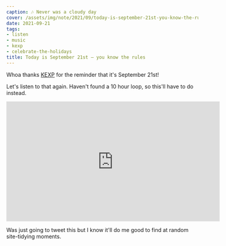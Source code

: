 ```yaml
---
caption: 🎶 Never was a cloudy day
cover: /assets/img/note/2021/09/today-is-september-21st-you-know-the-rules/cover.jpg
date: 2021-09-21
tags:
- listen
- music
- kexp
- celebrate-the-holidays
title: Today is September 21st — you know the rules
---
```


[KEXP]: https://kexp.org
Whoa thanks [KEXP][] for the reminder that it's September 21st!

Let's listen to that again.
Haven't found a 10 hour loop, so this'll have to do instead.

<iframe width="560" height="315" src="https://www.youtube.com/embed/mp6gaes9TL8" title="YouTube video player" frameborder="0" allow="accelerometer; autoplay; clipboard-write; encrypted-media; gyroscope; picture-in-picture" allowfullscreen></iframe>

Was just going to tweet this but I know it'll do me good to find at random site-tidying moments.